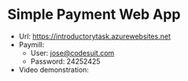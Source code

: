 # Simple Payment Web App
* Url: https://introductorytask.azurewebsites.net
* Paymill:
  * User: jose@codesuit.com
  * Password: 24252425
* Video demonstration:

